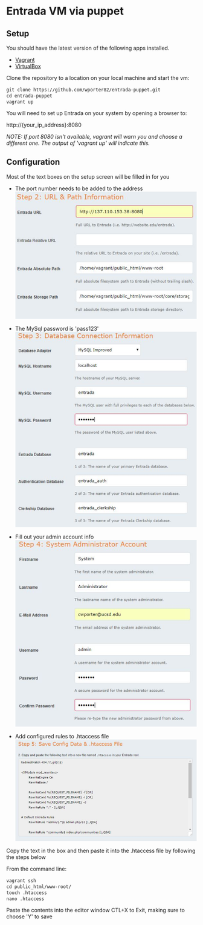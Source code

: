 # Entrada VM via puppet

## Setup
You should have the latest version of the following apps installed.

* [Vagrant](https://www.vagrantup.com/downloads.html)
* [VirtualBox](https://www.virtualbox.org/wiki/Downloads)

Clone the repository to a location on your local machine and start the vm:

```
git clone https://github.com/wporter82/entrada-puppet.git
cd entrada-puppet
vagrant up
```

You will need to set up Entrada on your system by opening a browser to:

http://{your_ip_address}:8080

*NOTE: If port 8080 isn't available, vagrant will warn you and choose a
different one. The output of 'vagrant up' will indicate this.*

## Configuration

Most of the text boxes on the setup screen will be filled in for you

* The port number needs to be added to the address
![Step 2](/images/step2.jpg)

* The MySql password is 'pass123'
![Step 3](/images/step3.jpg)

* Fill out your admin account info
![Step 4](/images/step4.jpg)

* Add configured rules to .htaccess file
![Step 5](/images/step5.jpg)

Copy the text in the box and then paste it into the .htaccess file by following
the steps below

From the command line:
```
vagrant ssh
cd public_html/www-root/
touch .htaccess
nano .htaccess
```
Paste the contents into the editor window
CTL+X to Exit, making sure to choose 'Y' to save
